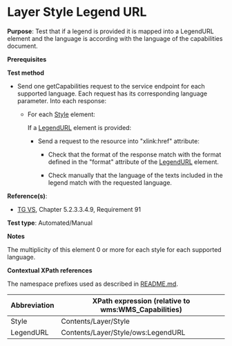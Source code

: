 # Layer Style Legend URL

**Purpose**: Test that if a legend is provided it is mapped into a LegendURL element and the language is according with the language of the capabilities document.

**Prerequisites**

**Test method**

* Send one getCapabilities request to the service endpoint for each supported language. Each request has its corresponding language parameter. Into each response:

  * For each [Style](#style) element:

    If a [LegendURL](#legend) element is provided:

    * Send a request to the resource into "xlink:href" attribute:

      * Check that the format of the response match with the format defined in the "format" attribute of the [LegendURL](#legend) element.

      * Check manually that the language of the texts included in the legend match with the requested language.

**Reference(s)**:
* [TG VS](./README.md#ref_TG_VS), Chapter 5.2.3.3.4.9, Requirement 91

**Test type**: Automated/Manual

**Notes**

The multiplicity of this element 0 or more for each style for each supported language.

**Contextual XPath references**

The namespace prefixes used as described in [README.md](./README.md#namespaces).

Abbreviation                                               |  XPath expression (relative to wms:WMS_Capabilities)
---------------------------------------------------------- | -------------------------------------------------------------------------
Style <a name="style"></a> | Contents/Layer/Style
LegendURL <a name="legend"></a> | Contents/Layer/Style/ows:LegendURL